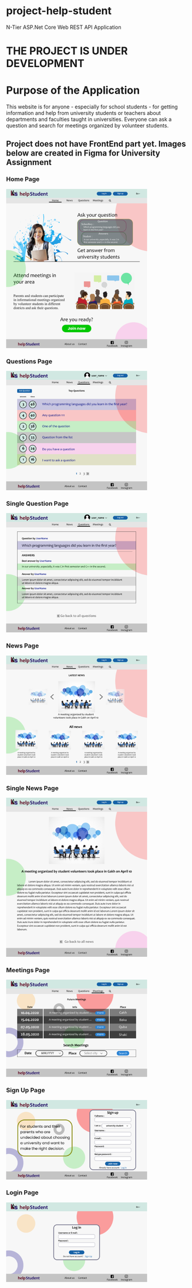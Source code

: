 # project-help-student
N-Tier ASP.Net Core Web REST API Application

# THE PROJECT IS UNDER DEVELOPMENT

# Purpose of the Application
This website is for anyone - especially for school students - for getting information and help from
university students or teachers about departments and faculties taught in universities. Everyone
can ask a question and search for meetings organized by volunteer students.

## Project does not have FrontEnd part yet. Images below are created in Figma for University Assignment
### Home Page
<img src="ProjectInfoREADME/Home.png" alt="HomePage" width="384" height="432"/>

### Questions Page
<img src="ProjectInfoREADME/Questions.png" alt="HomePage" width="384" height="324"/>

### Single Question Page
<img src="ProjectInfoREADME/OneQuestion.png" alt="HomePage" width="384" height="324"/>

### News Page
<img src="ProjectInfoREADME/News.png" alt="HomePage" width="384" height="324"/>

### Single News Page
<img src="ProjectInfoREADME/OneNews.png" alt="HomePage" width="384" height="432"/>

### Meetings Page
<img src="ProjectInfoREADME/Meetings.png" alt="HomePage" width="384" height="264"/>

### Sign Up Page
<img src="ProjectInfoREADME/Sign up.png" alt="HomePage" width="384" height="216"/>

### Login Page
<img src="ProjectInfoREADME/LogIn.png" alt="HomePage" width="384" height="216"/>
